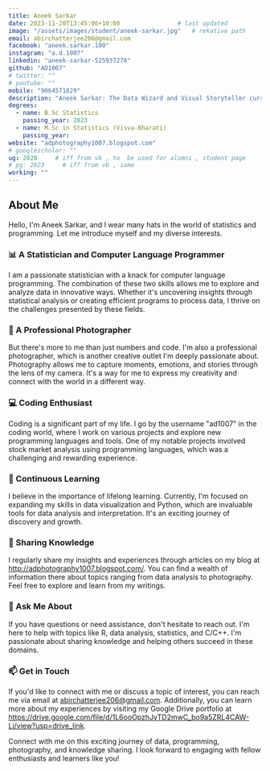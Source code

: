```yaml
---
title: Aneek Sarkar                   
date: 2023-11-20T13:45:06+10:00                # last updated
image: "/assets/images/student/aneek-sarkar.jpg"   # rekative path 
email: abirchatterjee206@gmail.com
facebook: "aneek.sarkar.100"        
instagram: "a.d.1007"
linkedin: "aneek-sarkar-525937278"     
github: "AD1007"              
# twitter: ""
# youtube: ""
mobile: "9064571829"    
description: "Aneek Sarkar: The Data Wizard and Visual Storyteller currently pusereuing Msc Stat fROM Visva-Bharati"        # for meta description
degrees:
  - name: B.Sc Statistics            
    passing_year: 2023
  - name: M.Sc in Statistics (Visva-Bharati)
    passing_year:  
website: "adphotography1007.blogspot.com"
# googlescholar: "" 
ug: 2020     # iff from vb , to  be used for alumni , student page
# pg: 2023     # iff from vb , same
working: ""
---
```


## About Me

Hello, I'm Aneek Sarkar, and I wear many hats in the world of statistics and programming. Let me introduce myself and my diverse interests.

### 📊 A Statistician and Computer Language Programmer

I am a passionate statistician with a knack for computer language programming. The combination of these two skills allows me to explore and analyze data in innovative ways. Whether it's uncovering insights through statistical analysis or creating efficient programs to process data, I thrive on the challenges presented by these fields.

### 📸 A Professional Photographer

But there's more to me than just numbers and code. I'm also a professional photographer, which is another creative outlet I'm deeply passionate about. Photography allows me to capture moments, emotions, and stories through the lens of my camera. It's a way for me to express my creativity and connect with the world in a different way.

### 💻 Coding Enthusiast

Coding is a significant part of my life. I go by the username "ad1007" in the coding world, where I work on various projects and explore new programming languages and tools. One of my notable projects involved stock market analysis using programming languages, which was a challenging and rewarding experience.

### 🌱 Continuous Learning

I believe in the importance of lifelong learning. Currently, I'm focused on expanding my skills in data visualization and Python, which are invaluable tools for data analysis and interpretation. It's an exciting journey of discovery and growth.

### 📝 Sharing Knowledge

I regularly share my insights and experiences through articles on my blog at http://adphotography1007.blogspot.com/. You can find a wealth of information there about topics ranging from data analysis to photography. Feel free to explore and learn from my writings.

### 💬 Ask Me About

If you have questions or need assistance, don't hesitate to reach out. I'm here to help with topics like R, data analysis, statistics, and C/C++. I'm passionate about sharing knowledge and helping others succeed in these domains.

### 📫 Get in Touch

If you'd like to connect with me or discuss a topic of interest, you can reach me via email at abirchatterjee206@gmail.com. Additionally, you can learn more about my experiences by visiting my Google Drive portfolio at https://drive.google.com/file/d/1L6ooOpzhJyTD2mwC_bo9a5ZRL4CAW-Li/view?usp=drive_link.

Connect with me on this exciting journey of data, programming, photography, and knowledge sharing. I look forward to engaging with fellow enthusiasts and learners like you!
